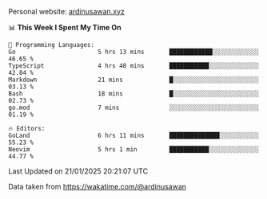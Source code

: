 Personal website: [ardinusawan.xyz](https://ardinusawan.xyz)

<!--START_SECTION:waka-->
📊 **This Week I Spent My Time On** 

```text
💬 Programming Languages: 
Go                       5 hrs 13 mins       ████████████░░░░░░░░░░░░░   46.65 % 
TypeScript               4 hrs 48 mins       ███████████░░░░░░░░░░░░░░   42.84 % 
Markdown                 21 mins             █░░░░░░░░░░░░░░░░░░░░░░░░   03.13 % 
Bash                     18 mins             █░░░░░░░░░░░░░░░░░░░░░░░░   02.73 % 
go.mod                   7 mins              ░░░░░░░░░░░░░░░░░░░░░░░░░   01.19 % 

🔥 Editors: 
GoLand                   6 hrs 11 mins       ██████████████░░░░░░░░░░░   55.23 % 
Neovim                   5 hrs 1 min         ███████████░░░░░░░░░░░░░░   44.77 % 
```


 Last Updated on 21/01/2025 20:21:07 UTC
<!--END_SECTION:waka-->
Data taken from https://wakatime.com/@ardinusawan
